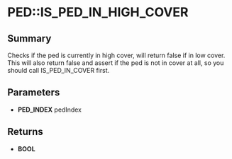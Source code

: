# PED::IS_PED_IN_HIGH_COVER

## Summary
Checks if the ped is currently in high cover, will return false if in low cover.
This will also return false and assert if the ped is not in cover at all, so you should call IS_PED_IN_COVER first.

## Parameters
* **PED_INDEX** pedIndex

## Returns
* **BOOL**